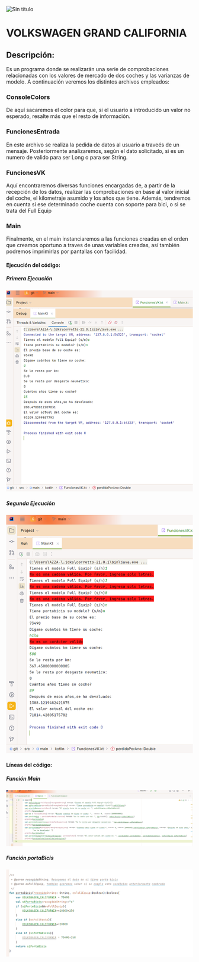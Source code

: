 ![Sin título](https://github.com/JesusCaballeroPr/-exercici5VWAmpliat/assets/153681465/797672d3-6755-4148-9dc6-8686efbe8175)

# VOLKSWAGEN GRAND CALIFORNIA
## Descripción:
Es un programa donde se realizarán una serie de comprobaciones relacionadas con los valores de mercado de dos coches y las varianzas de modelo.
A continuación veremos los distintos archivos empleados:
### ConsoleColors
De aquí sacaremos el color para que, si el usuario a introducido un valor no esperado, resalte más que el resto de información.
### FuncionesEntrada
En este archivo se realiza la pedida de datos al usuario a traveés de un mensaje. Posteriormente analizaremos, según el dato solicitado, si es un numero de valido para ser Long o para ser String.
### FuncionesVK
Aquí encontraremos diversas funciones encargadas de, a partir de la recepción de los datos, realizar las comprobaciones en base al valor inicial del coche, el kilometraje asumido y los años que tiene.
Además, tendremos en cuenta si ese determinado coche cuenta con soporte para bici, o si se trata del Full Equip
### Main
Finalmente, en el main instanciaremos a las funciones creadas en el orden que creamos oportuno a traves de unas variables creadas, así también podremos imprimirlas por pantallas con facilidad.
#### Ejecución del código:
##### Primera Ejecución
![Ejecución Primera](https://github.com/JesusCaballeroPr/-exercici5VWAmpliat/blob/master/imagen.png)
##### Segunda Ejecución
![Ejecución Segunda](https://github.com/JesusCaballeroPr/-exercici5VWAmpliat/blob/master/ejecucion2.png)
#### Líneas del código:
##### Función Main
![Código1](https://github.com/JesusCaballeroPr/-exercici5VWAmpliat/blob/master/codigo1.png)
##### Función portaBicis
![Código2](https://github.com/JesusCaballeroPr/-exercici5VWAmpliat/blob/master/codigo2.png)

